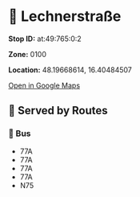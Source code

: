 # 🚉 Lechnerstraße


**Stop ID:** at:49:765:0:2

**Zone:** 0100

**Location:** 48.19668614, 16.40484507

[Open in Google Maps](https://www.google.com/maps?q=48.19668614,16.40484507)

## 🚆 Served by Routes

### 🚌 Bus
- 77A
- 77A
- 77A
- 77A
- N75